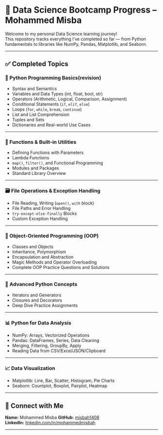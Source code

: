 # 🧠 Data Science Bootcamp Progress – Mohammed Misba

Welcome to my personal Data Science learning journey!  
This repository tracks everything I’ve completed so far — from Python fundamentals to libraries like NumPy, Pandas, Matplotlib, and Seaborn.

---

## ✅ Completed Topics

### 🐍 Python Programming Basics(revision)
- Syntax and Semantics
- Variables and Data Types (int, float, bool, str)
- Operators (Arithmetic, Logical, Comparison, Assignment)
- Conditional Statements (`if`, `elif`, `else`)
- Loops (`for`, `while`, `break`, `continue`)
- List and List Comprehension
- Tuples and Sets
- Dictionaries and Real-world Use Cases

---

### 🧮 Functions & Built-in Utilities
- Defining Functions with Parameters
- Lambda Functions
- `map()`, `filter()`, and Functional Programming
- Modules and Packages
- Standard Library Overview

---

### 🗃️ File Operations & Exception Handling
- File Reading, Writing (`open()`, `with` block)
- File Paths and Error Handling
- `try-except-else-finally` Blocks
- Custom Exception Handling

---

### 🧱 Object-Oriented Programming (OOP)
- Classes and Objects
- Inheritance, Polymorphism
- Encapsulation and Abstraction
- Magic Methods and Operator Overloading
- Complete OOP Practice Questions and Solutions

---

### 🔁 Advanced Python Concepts
- Iterators and Generators
- Closures and Decorators
- Deep Dive Practice Assignments

---

### 📊 Python for Data Analysis
- NumPy: Arrays, Vectorized Operations
- Pandas: DataFrames, Series, Data Cleaning
- Merging, Filtering, GroupBy, Apply
- Reading Data from CSV/Excel/JSON/Clipboard

---

### 📈 Data Visualization
- Matplotlib: Line, Bar, Scatter, Histogram, Pie Charts
- Seaborn: Countplot, Boxplot, Pairplot, Heatmap

---


## 📌 Connect with Me
**Name:** Mohammed Misba
**GitHub:** [misbah1408](https://github.com/misbah1408)  
**LinkedIn:** [linkedin.com/in/mohammedmisbah](https://linkedin.com/in/mohammed-misba)

---

